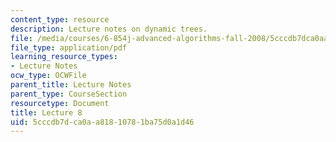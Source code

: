 ```yaml
---
content_type: resource
description: Lecture notes on dynamic trees.
file: /media/courses/6-854j-advanced-algorithms-fall-2008/5cccdb7dca0aa81810781ba75d0a1d46_lec8.pdf
file_type: application/pdf
learning_resource_types:
- Lecture Notes
ocw_type: OCWFile
parent_title: Lecture Notes
parent_type: CourseSection
resourcetype: Document
title: Lecture 8
uid: 5cccdb7d-ca0a-a818-1078-1ba75d0a1d46
---
```

